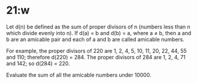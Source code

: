 # 21:w

Let d(n) be defined as the sum of proper divisors of n (numbers less than
n which divide evenly into n). If d(a) = b and d(b) = a, where a ≠ b, then
a and b are an amicable pair and each of a and b are called amicable numbers.

For example, the proper divisors of 220 are 1, 2, 4, 5, 10, 11, 20, 22, 44, 55
and 110; therefore d(220) = 284. The proper divisors of 284 are 1, 2, 4, 71
and 142; so d(284) = 220.

Evaluate the sum of all the amicable numbers under 10000.
